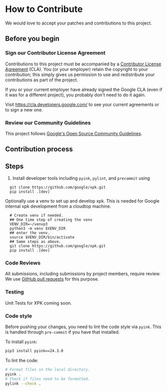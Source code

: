 # How to Contribute

We would love to accept your patches and contributions to this project.

## Before you begin

### Sign our Contributor License Agreement

Contributions to this project must be accompanied by a
[Contributor License Agreement](https://cla.developers.google.com/about) (CLA).
You (or your employer) retain the copyright to your contribution; this simply
gives us permission to use and redistribute your contributions as part of the
project.

If you or your current employer have already signed the Google CLA (even if it
was for a different project), you probably don't need to do it again.

Visit <https://cla.developers.google.com/> to see your current agreements or to
sign a new one.

### Review our Community Guidelines

This project follows [Google's Open Source Community
Guidelines](https://opensource.google/conduct/).

## Contribution process

## Steps

1. Install developer tools including `pyink`, `pylint`, and `precommit` using

```shell
  git clone https://github.com/google/xpk.git
  pip install .[dev]
```

Optionally use a venv to set up and develop xpk. This is needed for Google
internal xpk development from a cloudtop machine.

```shell
  # Create venv if needed.
  ## One time step of creating the venv
  VENV_DIR=~/venvp3
  python3 -m venv $VENV_DIR
  ## enter the venv.
  source $VENV_DIR/bin/activate
  ## Same steps as above.
  git clone https://github.com/google/xpk.git
  pip install .[dev]
```

### Code Reviews

All submissions, including submissions by project members, require review. We
use [GitHub pull requests](https://docs.github.com/articles/about-pull-requests)
for this purpose.

### Testing
Unit Tests for XPK coming soon.

### Code style
Before pushing your changes, you need to lint the code style via `pyink`. This
is handled through `pre-commit` if you have that installed.

To install `pyink`:

```sh
pip3 install pyink==24.3.0
```

To lint the code:

```sh
# Format files in the local directory.
pyink .
# Check if files need to be formatted.
pylink --check .
```
